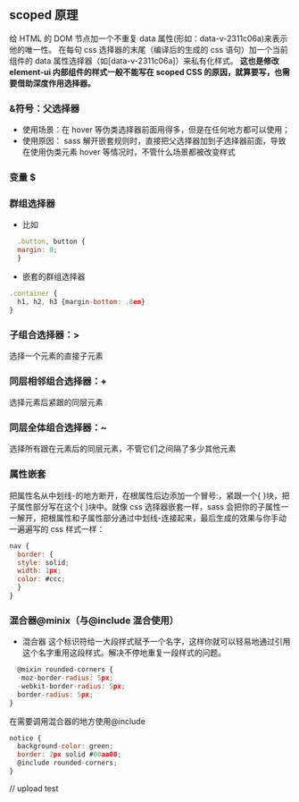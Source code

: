 ## scoped 原理

给 HTML 的 DOM 节点加一个不重复 data 属性(形如：data-v-2311c06a)来表示他的唯一性。
在每句 css 选择器的末尾（编译后的生成的 css 语句）加一个当前组件的 data 属性选择器（如[data-v-2311c06a]）来私有化样式。
**这也是修改 element-ui 内部组件的样式一般不能写在 scoped CSS 的原因，就算要写，也需要借助深度作用选择器。**

### &符号：父选择器

- 使用场景：在 hover 等伪类选择器前面用得多，但是在任何地方都可以使用；
- 使用原因： sass 解开嵌套规则时，直接把父选择器加到子选择器前面，导致在使用伪类元素 hover 等情况时，不管什么场景都被改变样式

### 变量 $

### 群组选择器

- 比如

```javascript
  .button, button {
  margin: 0;
  }
```

- 嵌套的群组选择器

```javascript
.container {
  h1, h2, h3 {margin-bottom: .8em}
}
```

### 子组合选择器：>

选择一个元素的直接子元素

### 同层相邻组合选择器：+

选择元素后紧跟的同层元素

### 同层全体组合选择器：~

选择所有跟在元素后的同层元素，不管它们之间隔了多少其他元素

### 属性嵌套

把属性名从中划线-的地方断开，在根属性后边添加一个冒号:，紧跟一个{ }块，把子属性部分写在这个{ }块中。就像 css 选择器嵌套一样，sass 会把你的子属性一一解开，把根属性和子属性部分通过中划线-连接起来，最后生成的效果与你手动一遍遍写的 css 样式一样：

```javascript
nav {
  border: {
  style: solid;
  width: 1px;
  color: #ccc;
  }
}
```

### 混合器@minix（与@include 混合使用）

- 混合器
  这个标识符给一大段样式赋予一个名字，这样你就可以轻易地通过引用这个名字重用这段样式。解决不停地重复一段样式的问题。

```javascript
  @mixin rounded-corners {
  -moz-border-radius: 5px;
  -webkit-border-radius: 5px;
  border-radius: 5px;
}
```

在需要调用混合器的地方使用@include

```javascript
notice {
  background-color: green;
  border: 2px solid #00aa00;
  @include rounded-corners;
}
```

// upload test
